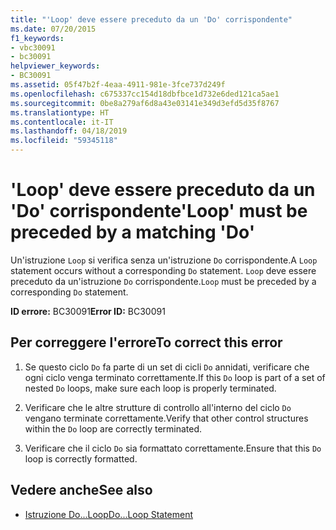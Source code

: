 ```yaml
---
title: "'Loop' deve essere preceduto da un 'Do' corrispondente"
ms.date: 07/20/2015
f1_keywords:
- vbc30091
- bc30091
helpviewer_keywords:
- BC30091
ms.assetid: 05f47b2f-4eaa-4911-981e-3fce737d249f
ms.openlocfilehash: c675337cc154d18dbfbce1d732e6ded121ca5ae1
ms.sourcegitcommit: 0be8a279af6d8a43e03141e349d3efd5d35f8767
ms.translationtype: HT
ms.contentlocale: it-IT
ms.lasthandoff: 04/18/2019
ms.locfileid: "59345118"
---
```

# <a name="loop-must-be-preceded-by-a-matching-do"></a><span data-ttu-id="61651-102">'Loop' deve essere preceduto da un 'Do' corrispondente</span><span class="sxs-lookup"><span data-stu-id="61651-102">'Loop' must be preceded by a matching 'Do'</span></span>
<span data-ttu-id="61651-103">Un'istruzione `Loop` si verifica senza un'istruzione `Do` corrispondente.</span><span class="sxs-lookup"><span data-stu-id="61651-103">A `Loop` statement occurs without a corresponding `Do` statement.</span></span> <span data-ttu-id="61651-104">`Loop` deve essere preceduto da un'istruzione `Do` corrispondente.</span><span class="sxs-lookup"><span data-stu-id="61651-104">`Loop` must be preceded by a corresponding `Do` statement.</span></span>  
  
 <span data-ttu-id="61651-105">**ID errore:** BC30091</span><span class="sxs-lookup"><span data-stu-id="61651-105">**Error ID:** BC30091</span></span>  
  
## <a name="to-correct-this-error"></a><span data-ttu-id="61651-106">Per correggere l'errore</span><span class="sxs-lookup"><span data-stu-id="61651-106">To correct this error</span></span>  
  
1. <span data-ttu-id="61651-107">Se questo ciclo `Do` fa parte di un set di cicli `Do` annidati, verificare che ogni ciclo venga terminato correttamente.</span><span class="sxs-lookup"><span data-stu-id="61651-107">If this `Do` loop is part of a set of nested `Do` loops, make sure each loop is properly terminated.</span></span>  
  
2. <span data-ttu-id="61651-108">Verificare che le altre strutture di controllo all'interno del ciclo `Do` vengano terminate correttamente.</span><span class="sxs-lookup"><span data-stu-id="61651-108">Verify that other control structures within the `Do` loop are correctly terminated.</span></span>  
  
3. <span data-ttu-id="61651-109">Verificare che il ciclo `Do` sia formattato correttamente.</span><span class="sxs-lookup"><span data-stu-id="61651-109">Ensure that this `Do` loop is correctly formatted.</span></span>  
  
## <a name="see-also"></a><span data-ttu-id="61651-110">Vedere anche</span><span class="sxs-lookup"><span data-stu-id="61651-110">See also</span></span>

- [<span data-ttu-id="61651-111">Istruzione Do...Loop</span><span class="sxs-lookup"><span data-stu-id="61651-111">Do...Loop Statement</span></span>](../../visual-basic/language-reference/statements/do-loop-statement.md)
